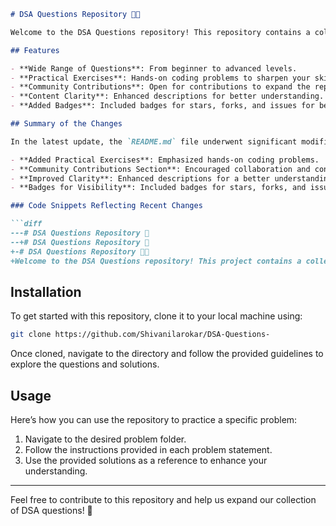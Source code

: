```markdown
# DSA Questions Repository 🎉🤖

Welcome to the DSA Questions repository! This repository contains a collection of data structure and algorithm questions to help you master coding interviews and improve your problem-solving skills.

## Features

- **Wide Range of Questions**: From beginner to advanced levels.
- **Practical Exercises**: Hands-on coding problems to sharpen your skills.
- **Community Contributions**: Open for contributions to expand the repository.
- **Content Clarity**: Enhanced descriptions for better understanding.
- **Added Badges**: Included badges for stars, forks, and issues for better visibility.

## Summary of the Changes

In the latest update, the `README.md` file underwent significant modifications to enhance clarity and engagement. Here are some key changes:

- **Added Practical Exercises**: Emphasized hands-on coding problems.
- **Community Contributions Section**: Encouraged collaboration and contributions.
- **Improved Clarity**: Enhanced descriptions for a better understanding of the repository's purpose.
- **Badges for Visibility**: Included badges for stars, forks, and issues.

### Code Snippets Reflecting Recent Changes

```diff
---# DSA Questions Repository 🤖
--+# DSA Questions Repository 🎉
+-# DSA Questions Repository 🎉🤖
+Welcome to the DSA Questions repository! This project contains a collection of data structure and algorithm questions designed to help you improve your coding skills.
```

## Installation

To get started with this repository, clone it to your local machine using:

```bash
git clone https://github.com/Shivanilarokar/DSA-Questions-
```

Once cloned, navigate to the directory and follow the provided guidelines to explore the questions and solutions.

## Usage

Here’s how you can use the repository to practice a specific problem:

1. Navigate to the desired problem folder.
2. Follow the instructions provided in each problem statement.
3. Use the provided solutions as a reference to enhance your understanding.

---

Feel free to contribute to this repository and help us expand our collection of DSA questions! 🚀
```